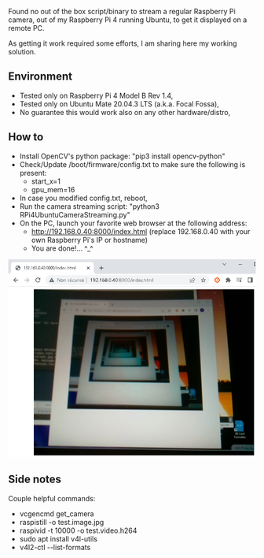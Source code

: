 Found no out of the box script/binary to stream a regular Raspberry Pi camera, out of my Raspberry Pi 4 running Ubuntu, to get it displayed on a remote PC.

As getting it work required some efforts, I am sharing here my working solution.

## Environment

- Tested only on Raspberry Pi 4 Model B Rev 1.4,
- Tested only on Ubuntu Mate 20.04.3 LTS (a.k.a. Focal Fossa),
- No guarantee this would work also on any other hardware/distro,

## How to

- Install OpenCV's python package: "pip3 install opencv-python"
- Check/Update /boot/firmware/config.txt to make sure the following is present:
    - start_x=1
    - gpu_mem=16
- In case you modified config.txt, reboot,
- Run the camera streaming script: "python3 RPi4UbuntuCameraStreaming.py"
- On the PC, launch your favorite web browser at the following address:
    - http://192.168.0.40:8000/index.html (replace 192.168.0.40 with your own Raspberry Pi's IP or hostname)
    - You are done!... ^_^

![Screenshot](capture.png)

## Side notes

Couple helpful commands:
- vcgencmd get_camera
- raspistill -o test.image.jpg
- raspivid -t 10000 -o test.video.h264
- sudo apt install v4l-utils
- v4l2-ctl --list-formats

